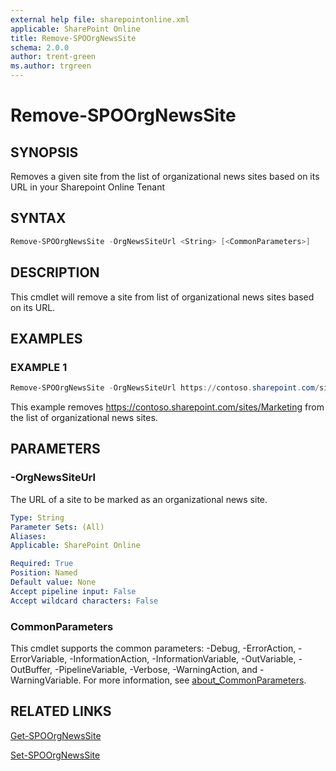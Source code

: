 ```yaml
---
external help file: sharepointonline.xml
applicable: SharePoint Online
title: Remove-SPOOrgNewsSite
schema: 2.0.0
author: trent-green
ms.author: trgreen
---
```


# Remove-SPOOrgNewsSite

## SYNOPSIS

Removes a given site from the list of organizational news sites based on its URL in your Sharepoint Online Tenant

## SYNTAX

```powershell
Remove-SPOOrgNewsSite -OrgNewsSiteUrl <String> [<CommonParameters>]
```

## DESCRIPTION

This cmdlet will remove a site from list of organizational news sites based on its URL.

## EXAMPLES

### EXAMPLE 1

```powershell
Remove-SPOOrgNewsSite -OrgNewsSiteUrl https://contoso.sharepoint.com/sites/Marketing
```

This example removes <https://contoso.sharepoint.com/sites/Marketing> from the list of organizational news sites.

## PARAMETERS

### -OrgNewsSiteUrl

The URL of a site to be marked as an organizational news site.

```yaml
Type: String
Parameter Sets: (All)
Aliases:
Applicable: SharePoint Online

Required: True
Position: Named
Default value: None
Accept pipeline input: False
Accept wildcard characters: False
```

### CommonParameters

This cmdlet supports the common parameters: -Debug, -ErrorAction, -ErrorVariable, -InformationAction, -InformationVariable, -OutVariable, -OutBuffer, -PipelineVariable, -Verbose, -WarningAction, and -WarningVariable. For more information, see [about_CommonParameters](https://go.microsoft.com/fwlink/?LinkID=113216).

## RELATED LINKS

[Get-SPOOrgNewsSite](Get-SPOOrgNewsSite.md)

[Set-SPOOrgNewsSite](Set-SPOOrgNewsSite.md)
